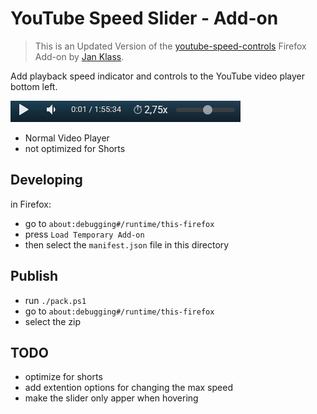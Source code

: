 # YouTube Speed Slider - Add-on

> This is an Updated Version of the [youtube-speed-controls](https://github.com/Kissaki/youtube-speed-controls) Firefox Add-on by [Jan Klass](https://github.com/Kissaki).

Add playback speed indicator and controls to the YouTube video player bottom left.

![screenshot of the playback speed display and controls in the YouTube player](screenshot.png)

* Normal Video Player
* not optimized for Shorts

## Developing

in Firefox:

* go to `about:debugging#/runtime/this-firefox`
* press `Load Temporary Add-on`
* then select the `manifest.json` file in this directory

## Publish

* run `./pack.ps1`
* go to `about:debugging#/runtime/this-firefox`
* select the zip

## TODO

* optimize for shorts
* add extention options for changing the max speed
* make the slider only apper when hovering
